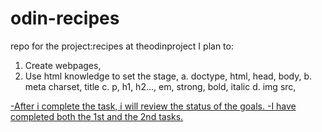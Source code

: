 # odin-recipes
repo for the project:recipes at theodinproject
I plan to:
1.  Create webpages,
2.  Use html knowledge to set the stage,
    a. doctype, html, head, body,
    b. meta charset, title
    c. p, h1, h2..., em, strong, bold, italic
    d. img src, <a href>

-After i complete the task, i will review the status of the goals.
-I have completed both the 1st and the 2nd tasks.